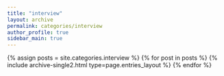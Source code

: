 ```yaml
---
title: "interview"
layout: archive
permalink: categories/interview
author_profile: true
sidebar_main: true
---
```



{% assign posts = site.categories.interview %}
{% for post in posts %} {% include archive-single2.html type=page.entries_layout %} {% endfor %}